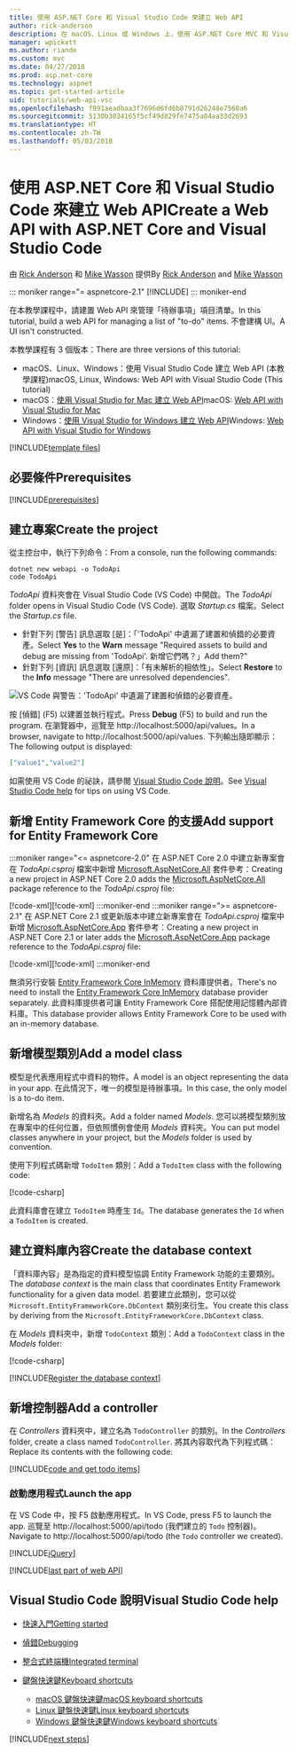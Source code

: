 ```yaml
---
title: 使用 ASP.NET Core 和 Visual Studio Code 來建立 Web API
author: rick-anderson
description: 在 macOS、Linux 或 Windows 上，使用 ASP.NET Core MVC 和 Visual Studio Code 建置 Web API
manager: wpickett
ms.author: riande
ms.custom: mvc
ms.date: 04/27/2018
ms.prod: asp.net-core
ms.technology: aspnet
ms.topic: get-started-article
uid: tutorials/web-api-vsc
ms.openlocfilehash: f991aeadbaa3f7696d6fd6b8791d26248e7560a6
ms.sourcegitcommit: 5130b3034165f5cf49d829fe7475a84aa33d2693
ms.translationtype: HT
ms.contentlocale: zh-TW
ms.lasthandoff: 05/03/2018
---
```

# <a name="create-a-web-api-with-aspnet-core-and-visual-studio-code"></a><span data-ttu-id="990d2-103">使用 ASP.NET Core 和 Visual Studio Code 來建立 Web API</span><span class="sxs-lookup"><span data-stu-id="990d2-103">Create a Web API with ASP.NET Core and Visual Studio Code</span></span>

<span data-ttu-id="990d2-104">由 [Rick Anderson](https://twitter.com/RickAndMSFT) 和 [Mike Wasson](https://github.com/mikewasson) 提供</span><span class="sxs-lookup"><span data-stu-id="990d2-104">By [Rick Anderson](https://twitter.com/RickAndMSFT) and [Mike Wasson](https://github.com/mikewasson)</span></span>

::: moniker range="= aspnetcore-2.1"
[!INCLUDE[](~/includes/2.1.md)]
::: moniker-end

<span data-ttu-id="990d2-106">在本教學課程中，請建置 Web API 來管理「待辦事項」項目清單。</span><span class="sxs-lookup"><span data-stu-id="990d2-106">In this tutorial, build a web API for managing a list of "to-do" items.</span></span> <span data-ttu-id="990d2-107">不會建構 UI。</span><span class="sxs-lookup"><span data-stu-id="990d2-107">A UI isn't constructed.</span></span>

<span data-ttu-id="990d2-108">本教學課程有 3 個版本：</span><span class="sxs-lookup"><span data-stu-id="990d2-108">There are three versions of this tutorial:</span></span>

* <span data-ttu-id="990d2-109">macOS、Linux、Windows：使用 Visual Studio Code 建立 Web API (本教學課程)</span><span class="sxs-lookup"><span data-stu-id="990d2-109">macOS, Linux, Windows: Web API with Visual Studio Code (This tutorial)</span></span>
* <span data-ttu-id="990d2-110">macOS：[使用 Visual Studio for Mac 建立 Web API](xref:tutorials/first-web-api-mac)</span><span class="sxs-lookup"><span data-stu-id="990d2-110">macOS: [Web API with Visual Studio for Mac](xref:tutorials/first-web-api-mac)</span></span>
* <span data-ttu-id="990d2-111">Windows：[使用 Visual Studio for Windows 建立 Web API](xref:tutorials/first-web-api)</span><span class="sxs-lookup"><span data-stu-id="990d2-111">Windows: [Web API with Visual Studio for Windows](xref:tutorials/first-web-api)</span></span>

<!-- WARNING: The code AND images in this doc are used by uid: tutorials/web-api-vsc, tutorials/first-web-api-mac and tutorials/first-web-api. If you change any code/images in this tutorial, update uid: tutorials/web-api-vsc -->

[!INCLUDE[template files](../includes/webApi/intro.md)]

## <a name="prerequisites"></a><span data-ttu-id="990d2-112">必要條件</span><span class="sxs-lookup"><span data-stu-id="990d2-112">Prerequisites</span></span>

[!INCLUDE[prerequisites](~/includes/net-core-prereqs-vscode.md)]

## <a name="create-the-project"></a><span data-ttu-id="990d2-113">建立專案</span><span class="sxs-lookup"><span data-stu-id="990d2-113">Create the project</span></span>

<span data-ttu-id="990d2-114">從主控台中，執行下列命令：</span><span class="sxs-lookup"><span data-stu-id="990d2-114">From a console, run the following commands:</span></span>

```console
dotnet new webapi -o TodoApi
code TodoApi
```

<span data-ttu-id="990d2-115">*TodoApi* 資料夾會在 Visual Studio Code (VS Code) 中開啟。</span><span class="sxs-lookup"><span data-stu-id="990d2-115">The *TodoApi* folder opens in Visual Studio Code (VS Code).</span></span> <span data-ttu-id="990d2-116">選取 *Startup.cs* 檔案。</span><span class="sxs-lookup"><span data-stu-id="990d2-116">Select the *Startup.cs* file.</span></span>

* <span data-ttu-id="990d2-117">針對下列 [警告] 訊息選取 [是]：「'TodoApi' 中遺漏了建置和偵錯的必要資產。</span><span class="sxs-lookup"><span data-stu-id="990d2-117">Select **Yes** to the **Warn** message "Required assets to build and debug are missing from 'TodoApi'.</span></span> <span data-ttu-id="990d2-118">新增它們嗎？」</span><span class="sxs-lookup"><span data-stu-id="990d2-118">Add them?"</span></span>
* <span data-ttu-id="990d2-119">針對下列 [資訊] 訊息選取 [還原]：「有未解析的相依性」。</span><span class="sxs-lookup"><span data-stu-id="990d2-119">Select **Restore** to the **Info** message "There are unresolved dependencies".</span></span>

<!-- uid: tutorials/first-mvc-app-xplat/start-mvc uses the pic below. If you change it, make sure it's consistent -->

![VS Code 與警告：'TodoApi' 中遺漏了建置和偵錯的必要資產。](web-api-vsc/_static/vsc_restore.png)

<span data-ttu-id="990d2-123">按 [偵錯] (F5) 以建置並執行程式。</span><span class="sxs-lookup"><span data-stu-id="990d2-123">Press **Debug** (F5) to build and run the program.</span></span> <span data-ttu-id="990d2-124">在瀏覽器中，巡覽至 http://localhost:5000/api/values。</span><span class="sxs-lookup"><span data-stu-id="990d2-124">In a browser, navigate to http://localhost:5000/api/values.</span></span> <span data-ttu-id="990d2-125">下列輸出隨即顯示：</span><span class="sxs-lookup"><span data-stu-id="990d2-125">The following output is displayed:</span></span>

```json
["value1","value2"]
```

<span data-ttu-id="990d2-126">如需使用 VS Code 的祕訣，請參閱 [Visual Studio Code 說明](#visual-studio-code-help)。</span><span class="sxs-lookup"><span data-stu-id="990d2-126">See [Visual Studio Code help](#visual-studio-code-help) for tips on using VS Code.</span></span>

## <a name="add-support-for-entity-framework-core"></a><span data-ttu-id="990d2-127">新增 Entity Framework Core 的支援</span><span class="sxs-lookup"><span data-stu-id="990d2-127">Add support for Entity Framework Core</span></span>

:::moniker range="<= aspnetcore-2.0"
<span data-ttu-id="990d2-128">在 ASP.NET Core 2.0 中建立新專案會在 *TodoApi.csproj* 檔案中新增 [Microsoft.AspNetCore.All](https://www.nuget.org/packages/Microsoft.AspNetCore.All) 套件參考：</span><span class="sxs-lookup"><span data-stu-id="990d2-128">Creating a new project in ASP.NET Core 2.0 adds the [Microsoft.AspNetCore.All](https://www.nuget.org/packages/Microsoft.AspNetCore.All) package reference to the *TodoApi.csproj* file:</span></span>

<span data-ttu-id="990d2-129">[!code-xml[](first-web-api/samples/2.0/TodoApi/TodoApi.csproj?name=snippet_Metapackage&highlight=2)]</span><span class="sxs-lookup"><span data-stu-id="990d2-129">[!code-xml[](first-web-api/samples/2.0/TodoApi/TodoApi.csproj?name=snippet_Metapackage&highlight=2)]</span></span>
:::moniker-end
:::moniker range=">= aspnetcore-2.1"
<span data-ttu-id="990d2-130">在 ASP.NET Core 2.1 或更新版本中建立新專案會在 *TodoApi.csproj* 檔案中新增 [Microsoft.AspNetCore.App](https://www.nuget.org/packages/Microsoft.AspNetCore.App) 套件參考：</span><span class="sxs-lookup"><span data-stu-id="990d2-130">Creating a new project in ASP.NET Core 2.1 or later adds the [Microsoft.AspNetCore.App](https://www.nuget.org/packages/Microsoft.AspNetCore.App) package reference to the *TodoApi.csproj* file:</span></span>

<span data-ttu-id="990d2-131">[!code-xml[](first-web-api/samples/2.1/TodoApi/TodoApi.csproj?name=snippet_Metapackage&highlight=2)]</span><span class="sxs-lookup"><span data-stu-id="990d2-131">[!code-xml[](first-web-api/samples/2.1/TodoApi/TodoApi.csproj?name=snippet_Metapackage&highlight=2)]</span></span>
:::moniker-end

<span data-ttu-id="990d2-132">無須另行安裝 [Entity Framework Core InMemory](/ef/core/providers/in-memory/) 資料庫提供者。</span><span class="sxs-lookup"><span data-stu-id="990d2-132">There's no need to install the [Entity Framework Core InMemory](/ef/core/providers/in-memory/) database provider separately.</span></span> <span data-ttu-id="990d2-133">此資料庫提供者可讓 Entity Framework Core 搭配使用記憶體內部資料庫。</span><span class="sxs-lookup"><span data-stu-id="990d2-133">This database provider allows Entity Framework Core to be used with an in-memory database.</span></span>

## <a name="add-a-model-class"></a><span data-ttu-id="990d2-134">新增模型類別</span><span class="sxs-lookup"><span data-stu-id="990d2-134">Add a model class</span></span>

<span data-ttu-id="990d2-135">模型是代表應用程式中資料的物件。</span><span class="sxs-lookup"><span data-stu-id="990d2-135">A model is an object representing the data in your app.</span></span> <span data-ttu-id="990d2-136">在此情況下，唯一的模型是待辦事項。</span><span class="sxs-lookup"><span data-stu-id="990d2-136">In this case, the only model is a to-do item.</span></span>

<span data-ttu-id="990d2-137">新增名為 *Models* 的資料夾。</span><span class="sxs-lookup"><span data-stu-id="990d2-137">Add a folder named *Models*.</span></span> <span data-ttu-id="990d2-138">您可以將模型類別放在專案中的任何位置，但依照慣例會使用 *Models* 資料夾。</span><span class="sxs-lookup"><span data-stu-id="990d2-138">You can put model classes anywhere in your project, but the *Models* folder is used by convention.</span></span>

<span data-ttu-id="990d2-139">使用下列程式碼新增 `TodoItem` 類別：</span><span class="sxs-lookup"><span data-stu-id="990d2-139">Add a `TodoItem` class with the following code:</span></span>

[!code-csharp[](first-web-api/samples/2.0/TodoApi/Models/TodoItem.cs)]

<span data-ttu-id="990d2-140">此資料庫會在建立 `TodoItem` 時產生 `Id`。</span><span class="sxs-lookup"><span data-stu-id="990d2-140">The database generates the `Id` when a `TodoItem` is created.</span></span>

## <a name="create-the-database-context"></a><span data-ttu-id="990d2-141">建立資料庫內容</span><span class="sxs-lookup"><span data-stu-id="990d2-141">Create the database context</span></span>

<span data-ttu-id="990d2-142">「資料庫內容」是為指定的資料模型協調 Entity Framework 功能的主要類別。</span><span class="sxs-lookup"><span data-stu-id="990d2-142">The *database context* is the main class that coordinates Entity Framework functionality for a given data model.</span></span> <span data-ttu-id="990d2-143">若要建立此類別，您可以從 `Microsoft.EntityFrameworkCore.DbContext` 類別來衍生。</span><span class="sxs-lookup"><span data-stu-id="990d2-143">You create this class by deriving from the `Microsoft.EntityFrameworkCore.DbContext` class.</span></span>

<span data-ttu-id="990d2-144">在 *Models* 資料夾中，新增 `TodoContext` 類別：</span><span class="sxs-lookup"><span data-stu-id="990d2-144">Add a `TodoContext` class in the *Models* folder:</span></span>

[!code-csharp[](first-web-api/samples/2.0/TodoApi/Models/TodoContext.cs)]

[!INCLUDE[Register the database context](../includes/webApi/register_dbContext.md)]

## <a name="add-a-controller"></a><span data-ttu-id="990d2-145">新增控制器</span><span class="sxs-lookup"><span data-stu-id="990d2-145">Add a controller</span></span>

<span data-ttu-id="990d2-146">在 *Controllers* 資料夾中，建立名為 `TodoController` 的類別。</span><span class="sxs-lookup"><span data-stu-id="990d2-146">In the *Controllers* folder, create a class named `TodoController`.</span></span> <span data-ttu-id="990d2-147">將其內容取代為下列程式碼：</span><span class="sxs-lookup"><span data-stu-id="990d2-147">Replace its contents with the following code:</span></span>

[!INCLUDE[code and get todo items](../includes/webApi/getTodoItems.md)]

### <a name="launch-the-app"></a><span data-ttu-id="990d2-148">啟動應用程式</span><span class="sxs-lookup"><span data-stu-id="990d2-148">Launch the app</span></span>

<span data-ttu-id="990d2-149">在 VS Code 中，按 F5 啟動應用程式。</span><span class="sxs-lookup"><span data-stu-id="990d2-149">In VS Code, press F5 to launch the app.</span></span> <span data-ttu-id="990d2-150">巡覽至 http://localhost:5000/api/todo (我們建立的 `Todo` 控制器)。</span><span class="sxs-lookup"><span data-stu-id="990d2-150">Navigate to http://localhost:5000/api/todo (the `Todo` controller we created).</span></span>

[!INCLUDE[jQuery](../includes/webApi/add-jquery.md)]

[!INCLUDE[last part of web API](../includes/webApi/end.md)]

## <a name="visual-studio-code-help"></a><span data-ttu-id="990d2-151">Visual Studio Code 說明</span><span class="sxs-lookup"><span data-stu-id="990d2-151">Visual Studio Code help</span></span>

* [<span data-ttu-id="990d2-152">快速入門</span><span class="sxs-lookup"><span data-stu-id="990d2-152">Getting started</span></span>](https://code.visualstudio.com/docs)
* [<span data-ttu-id="990d2-153">偵錯</span><span class="sxs-lookup"><span data-stu-id="990d2-153">Debugging</span></span>](https://code.visualstudio.com/docs/editor/debugging)
* [<span data-ttu-id="990d2-154">整合式終端機</span><span class="sxs-lookup"><span data-stu-id="990d2-154">Integrated terminal</span></span>](https://code.visualstudio.com/docs/editor/integrated-terminal)
* [<span data-ttu-id="990d2-155">鍵盤快速鍵</span><span class="sxs-lookup"><span data-stu-id="990d2-155">Keyboard shortcuts</span></span>](https://code.visualstudio.com/docs/getstarted/keybindings#_keyboard-shortcuts-reference)

  * [<span data-ttu-id="990d2-156">macOS 鍵盤快速鍵</span><span class="sxs-lookup"><span data-stu-id="990d2-156">macOS keyboard shortcuts</span></span>](https://code.visualstudio.com/shortcuts/keyboard-shortcuts-macos.pdf)
  * [<span data-ttu-id="990d2-157">Linux 鍵盤快速鍵</span><span class="sxs-lookup"><span data-stu-id="990d2-157">Linux keyboard shortcuts</span></span>](https://code.visualstudio.com/shortcuts/keyboard-shortcuts-linux.pdf)
  * [<span data-ttu-id="990d2-158">Windows 鍵盤快速鍵</span><span class="sxs-lookup"><span data-stu-id="990d2-158">Windows keyboard shortcuts</span></span>](https://code.visualstudio.com/shortcuts/keyboard-shortcuts-windows.pdf)

[!INCLUDE[next steps](../includes/webApi/next.md)]
